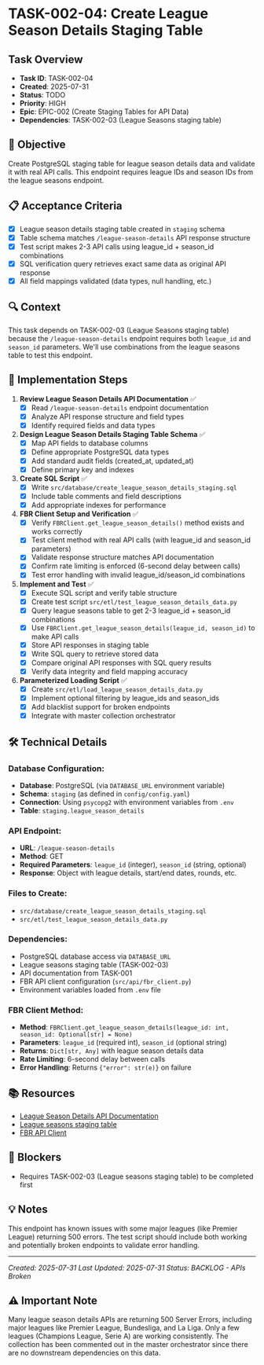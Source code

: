 # TASK-002-04: Create League Season Details Staging Table

## Task Overview
- **Task ID**: TASK-002-04
- **Created**: 2025-07-31
- **Status**: TODO
- **Priority**: HIGH
- **Epic**: EPIC-002 (Create Staging Tables for API Data)
- **Dependencies**: TASK-002-03 (League Seasons staging table)

## 🎯 Objective
Create PostgreSQL staging table for league season details data and validate it with real API calls. This endpoint requires league IDs and season IDs from the league seasons endpoint.

## 📋 Acceptance Criteria
- [x] League season details staging table created in `staging` schema
- [x] Table schema matches `/league-season-details` API response structure
- [x] Test script makes 2-3 API calls using league_id + season_id combinations
- [x] SQL verification query retrieves exact same data as original API response
- [x] All field mappings validated (data types, null handling, etc.)

## 🔍 Context
This task depends on TASK-002-03 (League Seasons staging table) because the `/league-season-details` endpoint requires both `league_id` and `season_id` parameters. We'll use combinations from the league seasons table to test this endpoint.

## 📝 Implementation Steps

1. **Review League Season Details API Documentation** ✅
   - [x] Read `/league-season-details` endpoint documentation
   - [x] Analyze API response structure and field types
   - [x] Identify required fields and data types

2. **Design League Season Details Staging Table Schema** ✅
   - [x] Map API fields to database columns
   - [x] Define appropriate PostgreSQL data types
   - [x] Add standard audit fields (created_at, updated_at)
   - [x] Define primary key and indexes

3. **Create SQL Script** ✅
   - [x] Write `src/database/create_league_season_details_staging.sql`
   - [x] Include table comments and field descriptions
   - [x] Add appropriate indexes for performance

4. **FBR Client Setup and Verification** ✅
   - [x] Verify `FBRClient.get_league_season_details()` method exists and works correctly
   - [x] Test client method with real API calls (with league_id and season_id parameters)
   - [x] Validate response structure matches API documentation
   - [x] Confirm rate limiting is enforced (6-second delay between calls)
   - [x] Test error handling with invalid league_id/season_id combinations

5. **Implement and Test** ✅
   - [x] Execute SQL script and verify table structure
   - [x] Create test script `src/etl/test_league_season_details_data.py`
   - [x] Query league seasons table to get 2-3 league_id + season_id combinations
   - [x] Use `FBRClient.get_league_season_details(league_id, season_id)` to make API calls
   - [x] Store API responses in staging table
   - [x] Write SQL query to retrieve stored data
   - [x] Compare original API responses with SQL query results
   - [x] Verify data integrity and field mapping accuracy

6. **Parameterized Loading Script** ✅
   - [x] Create `src/etl/load_league_season_details_data.py`
   - [x] Implement optional filtering by league_ids and season_ids
   - [x] Add blacklist support for broken endpoints
   - [x] Integrate with master collection orchestrator

## 🛠️ Technical Details

### Database Configuration:
- **Database**: PostgreSQL (via `DATABASE_URL` environment variable)
- **Schema**: `staging` (as defined in `config/config.yaml`)
- **Connection**: Using `psycopg2` with environment variables from `.env`
- **Table**: `staging.league_season_details`

### API Endpoint:
- **URL**: `/league-season-details`
- **Method**: GET
- **Required Parameters**: `league_id` (integer), `season_id` (string, optional)
- **Response**: Object with league details, start/end dates, rounds, etc.

### Files to Create:
- `src/database/create_league_season_details_staging.sql`
- `src/etl/test_league_season_details_data.py`

### Dependencies:
- PostgreSQL database access via `DATABASE_URL`
- League seasons staging table (TASK-002-03)
- API documentation from TASK-001
- FBR API client configuration (`src/api/fbr_client.py`)
- Environment variables loaded from `.env` file

### FBR Client Method:
- **Method**: `FBRClient.get_league_season_details(league_id: int, season_id: Optional[str] = None)`
- **Parameters**: `league_id` (required int), `season_id` (optional string)
- **Returns**: `Dict[str, Any]` with league season details data
- **Rate Limiting**: 6-second delay between calls
- **Error Handling**: Returns `{"error": str(e)}` on failure

## 📚 Resources
- [League Season Details API Documentation](src/api/endpoint_documentation/league_season_details.md)
- [League seasons staging table](src/database/create_league_seasons_staging.sql)
- [FBR API Client](src/api/fbr_client.py)

## 🚧 Blockers
- Requires TASK-002-03 (League seasons staging table) to be completed first

## 💡 Notes
This endpoint has known issues with some major leagues (like Premier League) returning 500 errors. The test script should include both working and potentially broken endpoints to validate error handling.

---
*Created: 2025-07-31*
*Last Updated: 2025-07-31*
*Status: BACKLOG - APIs Broken*

## ⚠️ Important Note
Many league season details APIs are returning 500 Server Errors, including major leagues like Premier League, Bundesliga, and La Liga. Only a few leagues (Champions League, Serie A) are working consistently. The collection has been commented out in the master orchestrator since there are no downstream dependencies on this data. 